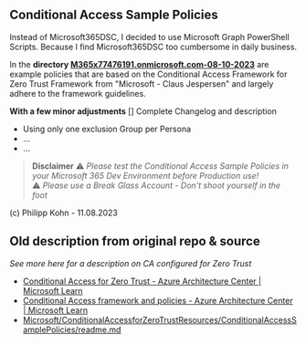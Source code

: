 Conditional Access Sample Policies
-----------------------------------------------------
Instead of Microsoft365DSC, I decided to use Microsoft Graph PowerShell Scripts.
Because I find Microsoft365DSC too cumbersome in daily business.

In the **directory [M365x77476191.onmicrosoft.com-08-10-2023](https://github.com/philippkohn/ConditionalAccessforZeroTrustResources/tree/main/ConditionalAccessSamplePolicies/M365x77476191.onmicrosoft.com-08-10-2023)** are example policies that are based on the Conditional Access Framework for Zero Trust Framework from "Microsoft - Claus Jespersen" and largely adhere to the framework guidelines.

**With a few minor adjustments**
[] Complete Changelog and description

- Using only one exclusion Group per Persona
- ...
- ...

> **Disclaimer**
>⚠️ *Please test the Conditional Access Sample Policies in your Microsoft 365 Dev Environment before Production use!*  
>⚠️ *Please use a Break Glass Account - Don't shoot yourself in the foot* 

(c) Philipp Kohn - 11.08.2023

Old description from original repo & source
-----------------------------------------------------
*See more here for a description on CA configured for Zero Trust*
- [Conditional Access for Zero Trust - Azure Architecture Center | Microsoft Learn](https://learn.microsoft.com/en-us/azure/architecture/guide/security/conditional-access-zero-trust)
- [Conditional Access framework and policies - Azure Architecture Center | Microsoft Learn](https://learn.microsoft.com/en-us/azure/architecture/guide/security/conditional-access-framework)
- [Microsoft/ConditionalAccessforZeroTrustResources/ConditionalAccessSamplePolicies/readme.md](https://github.com/microsoft/ConditionalAccessforZeroTrustResources/blob/main/ConditionalAccessSamplePolicies/readme.md)